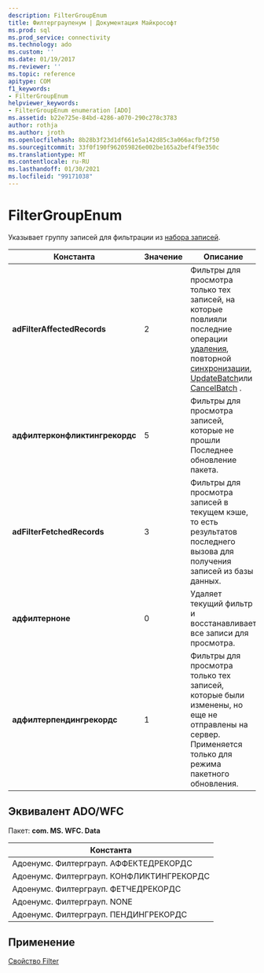 ```yaml
---
description: FilterGroupEnum
title: Филтерграупенум | Документация Майкрософт
ms.prod: sql
ms.prod_service: connectivity
ms.technology: ado
ms.custom: ''
ms.date: 01/19/2017
ms.reviewer: ''
ms.topic: reference
apitype: COM
f1_keywords:
- FilterGroupEnum
helpviewer_keywords:
- FilterGroupEnum enumeration [ADO]
ms.assetid: b22e725e-84bd-4286-a070-290c278c3783
author: rothja
ms.author: jroth
ms.openlocfilehash: 8b28b3f23d1df661e5a142d85c3a066acfbf2f50
ms.sourcegitcommit: 33f0f190f962059826e002be165a2bef4f9e350c
ms.translationtype: MT
ms.contentlocale: ru-RU
ms.lasthandoff: 01/30/2021
ms.locfileid: "99171038"
---
```

# <a name="filtergroupenum"></a>FilterGroupEnum
Указывает группу записей для фильтрации из [набора записей](./recordset-object-ado.md).  
  
|Константа|Значение|Описание|  
|--------------|-----------|-----------------|  
|**adFilterAffectedRecords**|2|Фильтры для просмотра только тех записей, на которые повлияли последние операции [удаления](./delete-method-ado-recordset.md), повторной [синхронизации](./resync-method.md), [UpdateBatch](./updatebatch-method.md)или [CancelBatch](./cancelbatch-method-ado.md) .|  
|**адфилтерконфликтингрекордс**|5|Фильтры для просмотра записей, которые не прошли Последнее обновление пакета.|  
|**adFilterFetchedRecords**|3|Фильтры для просмотра записей в текущем кэше, то есть результатов последнего вызова для получения записей из базы данных.|  
|**адфилтерноне**|0|Удаляет текущий фильтр и восстанавливает все записи для просмотра.|  
|**адфилтерпендингрекордс**|1|Фильтры для просмотра только тех записей, которые были изменены, но еще не отправлены на сервер. Применяется только для режима пакетного обновления.|  
  
## <a name="adowfc-equivalent"></a>Эквивалент ADO/WFC  
 Пакет: **com. MS. WFC. Data**  
  
|Константа|  
|--------------|  
|Адоенумс. Филтерграуп. АФФЕКТЕДРЕКОРДС|  
|Адоенумс. Филтерграуп. КОНФЛИКТИНГРЕКОРДС|  
|Адоенумс. Филтерграуп. ФЕТЧЕДРЕКОРДС|  
|Адоенумс. Филтерграуп. NONE|  
|Адоенумс. Филтерграуп. ПЕНДИНГРЕКОРДС|  
  
## <a name="applies-to"></a>Применение  
 [Свойство Filter](./filter-property.md)